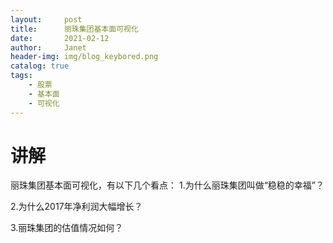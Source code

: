 ```yaml
---
layout:     post
title:      丽珠集团基本面可视化
date:       2021-02-12
author:     Janet
header-img: img/blog_keybored.png
catalog: true
tags:
    - 股票
    - 基本面
    - 可视化
---
```



# 讲解

丽珠集团基本面可视化，有以下几个看点：
1.为什么丽珠集团叫做“稳稳的幸福”？

2.为什么2017年净利润大幅增长？

3.丽珠集团的估值情况如何？


 
 





















